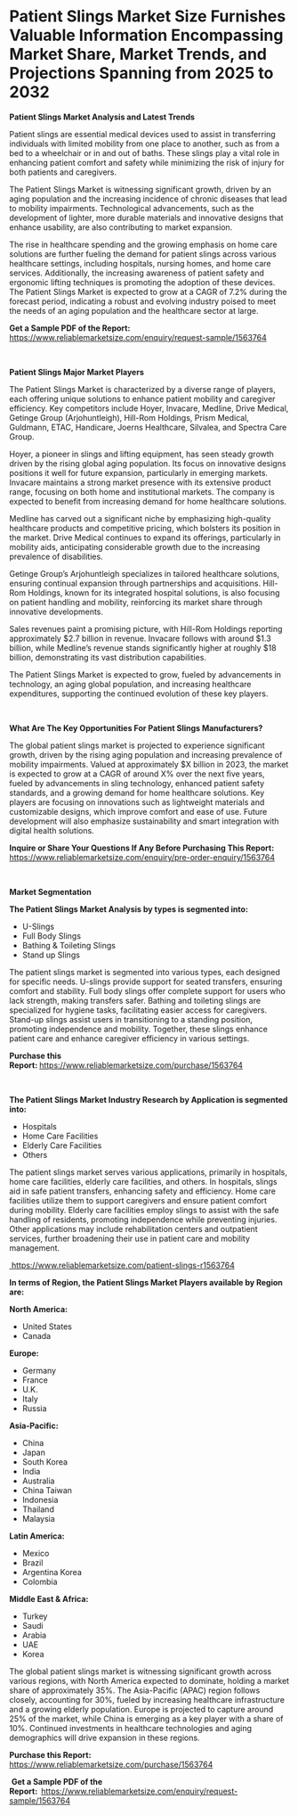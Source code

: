 <p><h1>Patient Slings Market Size Furnishes Valuable Information Encompassing Market Share, Market Trends, and Projections Spanning from 2025 to 2032</h1></p><p><strong>Patient Slings Market Analysis and Latest Trends</strong></p>
<p><p>Patient slings are essential medical devices used to assist in transferring individuals with limited mobility from one place to another, such as from a bed to a wheelchair or in and out of baths. These slings play a vital role in enhancing patient comfort and safety while minimizing the risk of injury for both patients and caregivers. </p><p>The Patient Slings Market is witnessing significant growth, driven by an aging population and the increasing incidence of chronic diseases that lead to mobility impairments. Technological advancements, such as the development of lighter, more durable materials and innovative designs that enhance usability, are also contributing to market expansion. </p><p>The rise in healthcare spending and the growing emphasis on home care solutions are further fueling the demand for patient slings across various healthcare settings, including hospitals, nursing homes, and home care services. Additionally, the increasing awareness of patient safety and ergonomic lifting techniques is promoting the adoption of these devices. The Patient Slings Market is expected to grow at a CAGR of 7.2% during the forecast period, indicating a robust and evolving industry poised to meet the needs of an aging population and the healthcare sector at large.</p></p>
<p><strong>Get a Sample PDF of the Report:&nbsp;</strong> <a href="https://www.reliablemarketsize.com/enquiry/request-sample/1563764?utm_campaign=2634&utm_medium=2&utm_source=Github&utm_content=ia&utm_term=13042025&utm_id=patient-slings">https://www.reliablemarketsize.com/enquiry/request-sample/1563764</a></p>
<p>&nbsp;</p>
<p><strong>Patient Slings Major Market Players</strong></p>
<p><p>The Patient Slings Market is characterized by a diverse range of players, each offering unique solutions to enhance patient mobility and caregiver efficiency. Key competitors include Hoyer, Invacare, Medline, Drive Medical, Getinge Group (Arjohuntleigh), Hill-Rom Holdings, Prism Medical, Guldmann, ETAC, Handicare, Joerns Healthcare, Silvalea, and Spectra Care Group. </p><p>Hoyer, a pioneer in slings and lifting equipment, has seen steady growth driven by the rising global aging population. Its focus on innovative designs positions it well for future expansion, particularly in emerging markets. Invacare maintains a strong market presence with its extensive product range, focusing on both home and institutional markets. The company is expected to benefit from increasing demand for home healthcare solutions.</p><p>Medline has carved out a significant niche by emphasizing high-quality healthcare products and competitive pricing, which bolsters its position in the market. Drive Medical continues to expand its offerings, particularly in mobility aids, anticipating considerable growth due to the increasing prevalence of disabilities.</p><p>Getinge Group’s Arjohuntleigh specializes in tailored healthcare solutions, ensuring continual expansion through partnerships and acquisitions. Hill-Rom Holdings, known for its integrated hospital solutions, is also focusing on patient handling and mobility, reinforcing its market share through innovative developments.</p><p>Sales revenues paint a promising picture, with Hill-Rom Holdings reporting approximately $2.7 billion in revenue. Invacare follows with around $1.3 billion, while Medline’s revenue stands significantly higher at roughly $18 billion, demonstrating its vast distribution capabilities.</p><p>The Patient Slings Market is expected to grow, fueled by advancements in technology, an aging global population, and increasing healthcare expenditures, supporting the continued evolution of these key players.</p></p>
<p>&nbsp;</p>
<p><strong>What Are The Key Opportunities For Patient Slings Manufacturers?</strong></p>
<p><p>The global patient slings market is projected to experience significant growth, driven by the rising aging population and increasing prevalence of mobility impairments. Valued at approximately $X billion in 2023, the market is expected to grow at a CAGR of around X% over the next five years, fueled by advancements in sling technology, enhanced patient safety standards, and a growing demand for home healthcare solutions. Key players are focusing on innovations such as lightweight materials and customizable designs, which improve comfort and ease of use. Future development will also emphasize sustainability and smart integration with digital health solutions.</p></p>
<p><strong>Inquire or Share Your Questions If Any Before Purchasing This Report:</strong> <a href="https://www.reliablemarketsize.com/enquiry/pre-order-enquiry/1563764?utm_campaign=2634&utm_medium=2&utm_source=Github&utm_content=ia&utm_term=13042025&utm_id=patient-slings">https://www.reliablemarketsize.com/enquiry/pre-order-enquiry/1563764</a></p>
<p>&nbsp;</p>
<p><strong>Market Segmentation</strong></p>
<p><strong>The Patient Slings Market Analysis by types is segmented into:</strong></p>
<p><ul><li>U-Slings</li><li>Full Body Slings</li><li>Bathing & Toileting Slings</li><li>Stand up Slings</li></ul></p>
<p><p>The patient slings market is segmented into various types, each designed for specific needs. U-slings provide support for seated transfers, ensuring comfort and stability. Full body slings offer complete support for users who lack strength, making transfers safer. Bathing and toileting slings are specialized for hygiene tasks, facilitating easier access for caregivers. Stand-up slings assist users in transitioning to a standing position, promoting independence and mobility. Together, these slings enhance patient care and enhance caregiver efficiency in various settings.</p></p>
<p><strong>Purchase this Report:&nbsp;</strong><a href="https://www.reliablemarketsize.com/purchase/1563764?utm_campaign=2634&utm_medium=2&utm_source=Github&utm_content=ia&utm_term=13042025&utm_id=patient-slings">https://www.reliablemarketsize.com/purchase/1563764</a></p>
<p>&nbsp;</p>
<p><strong>The Patient Slings Market Industry Research by Application is segmented into:</strong></p>
<p><ul><li>Hospitals</li><li>Home Care Facilities</li><li>Elderly Care Facilities</li><li>Others</li></ul></p>
<p><p>The patient slings market serves various applications, primarily in hospitals, home care facilities, elderly care facilities, and others. In hospitals, slings aid in safe patient transfers, enhancing safety and efficiency. Home care facilities utilize them to support caregivers and ensure patient comfort during mobility. Elderly care facilities employ slings to assist with the safe handling of residents, promoting independence while preventing injuries. Other applications may include rehabilitation centers and outpatient services, further broadening their use in patient care and mobility management.</p></p>
<p><a href="https://www.reliablemarketsize.com/patient-slings-r1563764?utm_campaign=2634&utm_medium=2&utm_source=Github&utm_content=ia&utm_term=13042025&utm_id=patient-slings">&nbsp;https://www.reliablemarketsize.com/patient-slings-r1563764</a></p>
<p><strong>In terms of Region, the Patient Slings Market Players available by Region are:</strong></p>
<p>
    <p> <strong> North America: </strong>
        <ul>
            <li>United States</li>
            <li>Canada</li>
        </ul>
        </p> 
    <p> <strong> Europe: </strong>
        <ul>
            <li>Germany</li>
            <li>France</li>
            <li>U.K.</li>
            <li>Italy</li>
            <li>Russia</li>
        </ul>
        </p> 
    <p> <strong> Asia-Pacific: </strong>
        <ul>
            <li>China</li>
            <li>Japan</li>
            <li>South Korea</li>
            <li>India</li>
            <li>Australia</li>
            <li>China Taiwan</li>
            <li>Indonesia</li>
            <li>Thailand</li>
            <li>Malaysia</li>
        </ul>
        </p> 
    <p> <strong> Latin America: </strong>
        <ul>
            <li>Mexico</li>
            <li>Brazil</li>
            <li>Argentina Korea</li>
            <li>Colombia</li>
        </ul>
        </p> 
    <p> <strong> Middle East & Africa: </strong>
        <ul>
            <li>Turkey</li>
            <li>Saudi</li>
            <li>Arabia</li>
            <li>UAE</li>
            <li>Korea</li>
        </ul>
    </p>
    </p>
<p><p>The global patient slings market is witnessing significant growth across various regions, with North America expected to dominate, holding a market share of approximately 35%. The Asia-Pacific (APAC) region follows closely, accounting for 30%, fueled by increasing healthcare infrastructure and a growing elderly population. Europe is projected to capture around 25% of the market, while China is emerging as a key player with a share of 10%. Continued investments in healthcare technologies and aging demographics will drive expansion in these regions.</p></p>
<p><strong>Purchase this Report: </strong><a href="https://www.reliablemarketsize.com/purchase/1563764?utm_campaign=2634&utm_medium=2&utm_source=Github&utm_content=ia&utm_term=13042025&utm_id=patient-slings">https://www.reliablemarketsize.com/purchase/1563764</a></p>
<p>&nbsp;<strong>Get a Sample PDF of the Report:&nbsp;&nbsp;</strong><a href="https://www.reliablemarketsize.com/enquiry/request-sample/1563764?utm_campaign=2634&utm_medium=2&utm_source=Github&utm_content=ia&utm_term=13042025&utm_id=patient-slings">https://www.reliablemarketsize.com/enquiry/request-sample/1563764</a></p>
<p><strong></strong></p>
<p><p></p><p></p><p></p></p>